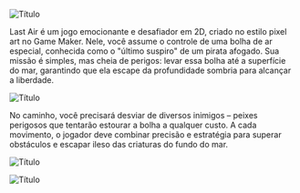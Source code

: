 ![Título](https://cdn.discordapp.com/attachments/1325502427193016382/1333053537634095165/last_air_bolhas.gif?ex=6798271a&is=6796d59a&hm=f375e280e291cf3f2553d816de009b0ab2494ff5c38e46a9f461db80fd882255&)

 
Last Air é um jogo emocionante e desafiador em 2D, criado no estilo pixel art no Game Maker. Nele, você assume o controle de uma bolha de ar especial, conhecida como o "último suspiro" de um pirata afogado. Sua missão é simples, mas cheia de perigos: levar essa bolha até a superfície do mar, garantindo que ela escape da profundidade sombria para alcançar a liberdade.
 
 
![Título](https://cdn.discordapp.com/attachments/1325502427193016382/1333382726849400872/start.gif?ex=6798b0ef&is=67975f6f&hm=8e59d83b2134ad90681552f6707c4cac08bd1be2abe2d32813c829044e896b7f&)
 
 
No caminho, você precisará desviar de diversos inimigos – peixes perigosos que tentarão estourar a bolha a qualquer custo. A cada movimento, o jogador deve combinar precisão e estratégia para superar obstáculos e escapar ileso das criaturas do fundo do mar.

![Título](https://cdn.discordapp.com/attachments/718902585108463699/1333562894352125952/baiacu_github.gif?ex=679958ba&is=6798073a&hm=f940702ea0d805d22c3428928efc40c06e1fd8bb64ca65ae6d575029477075b0&)

![Título](https://cdn.discordapp.com/attachments/726069136136077335/1334330040242016306/splash.png?ex=67a0c070&is=679f6ef0&hm=6443301c326196703007a671ed82247e372455c51fd1c07bf8113e1756b10a9b&)
